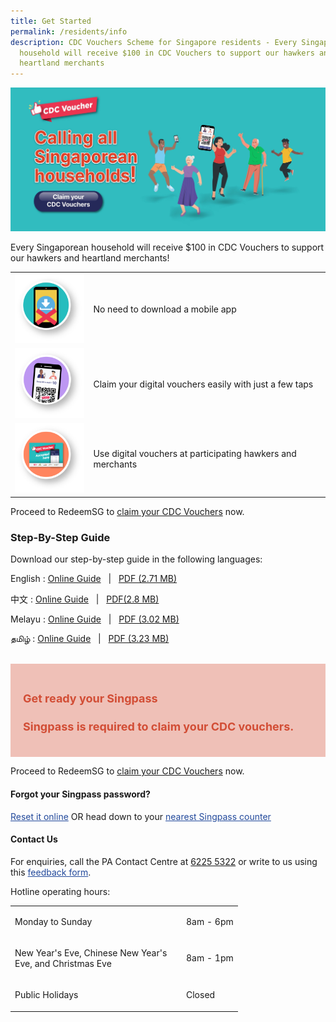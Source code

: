 ```yaml
---
title: Get Started
permalink: /residents/info
description: CDC Vouchers Scheme for Singapore residents - Every Singaporean
  household will receive $100 in CDC Vouchers to support our hawkers and
  heartland merchants
---
```

[	![Alt text for image on Isomer site](/images/residents/resident-banner.jpg)](https://signup.redeem.gov.sg/campaign_df2e6812-0192-491e-b1cc-d9887600639e)

Every Singaporean household will receive $100 in CDC Vouchers to support our hawkers and heartland merchants!

<table border="0" cellspacing="0" cellpadding="0">
<tbody>
<tr>
<td><img src="/images/residents/no-download.png" alt="No need to download a mobile app" style="width:125px !important;"/></td>
<td><p>No need to download a mobile app</p></td>
</tr>
	<tr>
<td><img src="/images/residents/claim-easily.png" alt="Claim your digital vouchers easily" style="width:125px !important;"/></td>
<td><p>Claim your digital vouchers easily with just a few taps</p></td>
</tr>
		<tr>
<td><img src="/images/residents/use-voucher.png" alt="Use digital vouchers at participating hawkers and merchants" style="width:125px !important;"/></td>
<td><p>Use digital vouchers at participating hawkers and merchants</p></td>
</tr>
</tbody>
</table>

Proceed to RedeemSG to [claim your CDC Vouchers](https://signup.redeem.gov.sg/campaign_df2e6812-0192-491e-b1cc-d9887600639e?lang=en-GB) now.


### Step-By-Step Guide
Download our step-by-step guide in the following languages:

English : [Online Guide](how-to-claim-cdc-vouchers) &nbsp;&nbsp;&#124;&nbsp;&nbsp; [PDF (2.71 MB) ](/files/Residents%20-%20English.pdf)

中文 : [Online Guide](how-to-claim-cdc-vouchers-chinese) &nbsp;&nbsp;&#124;&nbsp;&nbsp; [PDF(2.8 MB)](/files/Residents%20-%20Chinese.pdf)

Melayu : [Online Guide](how-to-claim-cdc-vouchers-malay) &nbsp;&nbsp;&#124;&nbsp;&nbsp; [PDF (3.02 MB) ](/files/Residents%20-%20Malay.pdf)

தமிழ் : [Online Guide](how-to-claim-cdc-vouchers-malay) &nbsp;&nbsp;&#124;&nbsp;&nbsp; [PDF (3.23 MB) ](/files/Residents%20-%20Tamil.pdf)


<br>
<div style="font-size:18px;color:#d24d35; background-color:#efc0b7; padding:20px">	
<h4><strong>Get ready your Singpass</strong></h4>
<p><strong>Singpass is required to claim your CDC vouchers.</strong></p>
</div>

Proceed to RedeemSG to [claim your CDC Vouchers](https://signup.redeem.gov.sg/campaign_df2e6812-0192-491e-b1cc-d9887600639e?lang=en-GB) now.



#### Forgot your Singpass password?
<p><a href="http://www.singpass.gov.sg/singpass/onlineresetpassword/userdetail" style="color:#22499B">Reset it online</a> OR head down to your <a href="http://www.singpass.gov.sg/singpass/common/counter" style="color:#22499B">nearest Singpass counter </a></p>


#### Contact Us

For enquiries, call the PA Contact Centre at <a href="tel:6225 5322">6225 5322</a> or write to us using this <a href ="https://www.cdc.gov.sg/contact-us/online-feedback-formfeedback" style="color:#22499B"> feedback form</a>.

Hotline operating hours:

<table border="0" cellspacing="0" cellpadding="0">
<tbody>
<tr>
	<td><p style="width:260px !important;">Monday to Sunday</p></td>
	<td><p>8am - 6pm</p></td>
</tr>
	<td><p style="width:260px !important;">New Year's Eve, Chinese New Year's Eve, and Christmas Eve</p></td>
	<td><p>8am - 1pm</p></td>
	<tr>
	<td><p style="width:260px !important;">Public Holidays</p></td>
	<td><p>Closed</p></td>
</tr>